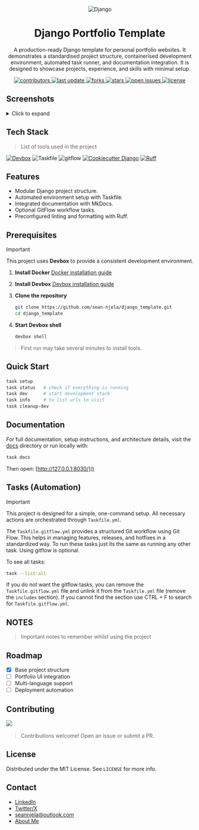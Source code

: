 <div align="center">

  <!-- Row of icons -->
  <p>
    <img src="https://logo.svgcdn.com/l/django.svg" alt="Django" height="95"/>
  </p>

  <h1>Django Portfolio Template</h1>

  <p>
    A production-ready Django template for personal portfolio websites. It demonstrates a standardised project structure, containerised development environment, automated task runner, and documentation integration. It is designed to showcase projects, experience, and skills with minimal setup.
  </p>

  <p>
    <a href="https://github.com/sean-njela/django_template/graphs/contributors">
    <img src="https://img.shields.io/github/contributors/sean-njela/django_template" alt="contributors" />
  </a>
  <a href="">
    <img src="https://img.shields.io/github/last-commit/sean-njela/django_template" alt="last update" />
  </a>
  <a href="https://github.com/sean-njela/django_template/network/members">
    <img src="https://img.shields.io/github/forks/sean-njela/django_template" alt="forks" />
  </a>
  <a href="https://github.com/sean-njela/django_template/stargazers">
    <img src="https://img.shields.io/github/stars/sean-njela/django_template" alt="stars" />
  </a>
  <a href="https://github.com/sean-njela/django_template/issues/">
    <img src="https://img.shields.io/github/issues/sean-njela/django_template" alt="open issues" />
  </a>
  <a href="https://github.com/sean-njela/django_template/blob/master/LICENSE">
    <img src="https://img.shields.io/github/license/sean-njela/django_template.svg" alt="license" />
  </a>
  </p>
</div>

## Screenshots

<!-- <details>
  <summary>Click to expand</summary>

  This content is hidden until you click.
  You can put **Markdown** here too:
  - Lists
  - Code
</details> -->

<details>
  <summary>Click to expand</summary>
  <!-- Example (uncomment if needed) -->
  <div align="center">
    <img src="assets/screenshot1.png" alt="screenshot1" width="800" />
    <img src="assets/screenshot2.png" alt="screenshot2" width="800" />
  </div>

  <!-- Demo (optional, keep commented) -->
  <!--
  ## Demo
  [▶ Watch a short demo](assets/demo-video.mp4)
  [▶ Watch a short demo](assets/demo-video-small.mp4)
  -->
</details>

## Tech Stack

> List of tools used in the project

[![Devbox](https://www.jetify.com/img/devbox/shield_moon.svg)](https://www.jetify.com/devbox/docs/contributor-quickstart/)
![Taskfile](https://img.shields.io/badge/Taskfile-3.44.0-green)
![gitflow](https://img.shields.io/badge/gitflow-1.12-green)
[![Cookiecutter Django](https://img.shields.io/badge/built%20with-Cookiecutter%20Django-ff69b4.svg?logo=cookiecutter)](https://github.com/cookiecutter/cookiecutter-django/)
[![Ruff](https://img.shields.io/endpoint?url=https://raw.githubusercontent.com/astral-sh/ruff/main/assets/badge/v2.json)](https://github.com/astral-sh/ruff)

## Features

* Modular Django project structure.
* Automated environment setup with Taskfile.
* Integrated documentation with MkDocs.
* Optional GitFlow workflow tasks.
* Preconfigured linting and formatting with Ruff.

## Prerequisites

> [!IMPORTANT]
> This project uses **Devbox** to provide a consistent development environment.

1. **Install Docker**
   [Docker installation guide](https://docs.docker.com/get-docker/)

2. **Install Devbox**
   [Devbox installation guide](https://www.jetify.com/devbox/docs/installing_devbox/)

3. **Clone the repository**
   ```bash
   git clone https://github.com/sean-njela/django_template.git
   cd django_template
   ```

4. **Start Devbox shell**

   ```bash
   devbox shell
   ```

  > First run may take several minutes to install tools.

## Quick Start

```bash
task setup
task status   # check if everything is running
task dev      # start development stack
task info     # to list urls to visit
task cleanup-dev
```

## Documentation

For full documentation, setup instructions, and architecture details, visit the [docs](mkdocs_docs/index.md) directory or run locally with:

```bash
task docs
```

Then open: [http://127.0.0.1:8030/]()

## Tasks (Automation)

> [!IMPORTANT]
> This project is designed for a simple, one-command setup. All necessary actions are orchestrated through `Taskfile.yml`.

The `Taskfile.gitflow.yml` provides a structured Git workflow using Git Flow. This helps in managing features, releases, and hotfixes in a standardized way. To run these tasks just its the same as running any other task. Using gitflow is optional.

To see all tasks:

```bash
task --list-all
```

If you do not want the gitflow tasks, you can remove the `Taskfile.gitflow.yml` file and unlink it from the `Taskfile.yml` file (remove the `includes` section). If you cannot find the section use CTRL + F to search for `Taskfile.gitflow.yml`.

## NOTES

> Important notes to remember whilst using the project

## Roadmap

* [x] Base project structure
* [ ] Portfolio UI integration
* [ ] Multi-language support
* [ ] Deployment automation

## Contributing

<a href="https://github.com/sean-njela/django_template/graphs/contributors">
  <img src="https://contrib.rocks/image?repo=sean-njela/django_template" />
</a>

> Contributions welcome! Open an issue or submit a PR.

## License

Distributed under the MIT License. See `LICENSE` for more info.

## Contact

* [LinkedIn](https://linkedin.com/in/sean-njela)
* [Twitter/X](https://x.com/devopssean)
* [seannjela@outlook.com](mailto:seannjela@outlook.com)
* [About Me](mkdocs_docs/4-about/0-about.md)
